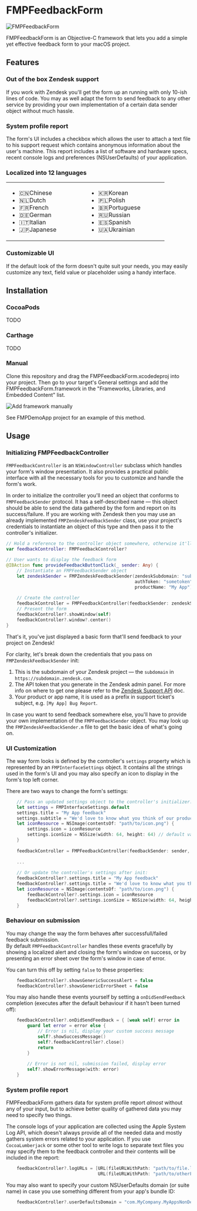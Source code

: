 # FMPFeedbackForm
![FMPFeedbackForm](/Screenshots/1.png)

FMPFeedbackForm is an Objective-C framework that lets you add a simple yet effective feedback form to your macOS project.

## Features

### Out of the box Zendesk support
If you work with Zendesk you'll get the form up an running with only 10-ish lines of code. You may as well adapt the form to 
send feedback to any other service by providing your own implementation of a certain data sender object without much hassle.

### System profile report
The form's UI includes a checkbox which allows the user to attach a text file to his support request 
which contains anonymous information about the user's machine. This report includes a list of software and hardware specs,
recent console logs and preferences (NSUserDefaults) of your application.

### Localized into 12 languages
<table>
<tr>
<td width="200">
<ul>
<li>🇨🇳Chinese</li>
<li>🇳🇱Dutch</li>
<li>🇫🇷French</li>
<li>🇩🇪German</li>
<li>🇮🇹Italian</li>
<li>🇯🇵Japanese</li>
</ul>
</td>
<td width="200">
<ul>
<li>🇰🇷Korean</li>
<li>🇵🇱Polish</li>
<li>🇧🇷Portuguese</li>
<li>🇷🇺Russian</li>
<li>🇪🇸Spanish</li>
<li>🇺🇦Ukrainian</li>
</ul>
</td>
</tr>
</table>

### Customizable UI
If the default look of the form doesn't quite suit your needs, you may easily customize any text, 
field value or placeholder using a handy interface.

## Installation

### CocoaPods
TODO

### Carthage
TODO

### Manual
Clone this repository and drag the FMPFeedbackForm.xcodedeproj into your project. 
Then go to your target's General settings and add the FMPFeedbackForm.framework 
in the "Frameworks, Libraries, and Embedded Content" list.

![Add framework manually](/Screenshots/2.png)

See FMPDemoApp project for an example of this method.

## Usage
### Initializing FMPFeedbackController
`FMPFeedbackController` is an `NSWindowController` subclass which handles your form's window presentation.
It also provides a practical public interface with all the necessary tools for you to customize and handle the form's work. 

In order to initialize the controller you'll need an object that conforms to `FMPFeedbackSender` protocol. 
It has a self-described name — this object should be able to send the data gathered by the form and report on its success/failure.
If you are working with Zendesk then you may use an already implemented `FMPZendeskFeedbackSender` class, use your project's 
credentials to instantiate an object of this type and then pass it to the controller's initializer.

```swift
// Hold a reference to the controller object somewhere, otherwise it'll get deallocated
var feedbackController: FMPFeedbackController?

// User wants to display the feedback form
@IBAction func provideFeedbackButtonClick(_ sender: Any) {
    // Instantiate an FMPFeedbackSender object
    let zendeskSender = FMPZendeskFeedbackSender(zendeskSubdomain: "subdomain", // (1)
                                                 authToken: "sometoken",        // (2)
                                                 productName: "My App")         // (3)
    
    // Create the controller
    feedbackController = FMPFeedbackController(feedbackSender: zendeskSender)
    // Present the form
    feedbackController?.showWindow(self)
    feedbackController?.window?.center()
}
```

That's it, you've just displayed a basic form that'll send feedback to your project on Zendesk!

For clarity, let's break down the credentials that you pass on `FMPZendeskFeedbackSender` init:
1) This is the subdomain of your Zendesk project — the `subdomain` in `https://subdomain.zendesk.com`.
2) The API token that you generate in the Zendesk admin panel. 
For more info on where to get one please refer to the [Zendesk Support API](https://developer.zendesk.com/rest_api/docs/support/introduction#api-token) doc.
3) Your product or app name, it is used as a prefix in support ticket's subject, e.g. `[My App] Bug Report`.

In case you want to send feedback somewhere else, you'll have to provide your own implementation of the `FMPFeedbackSender` object.
You may look up the `FMPZendeskFeedbackSender.m` file to get the basic idea of what's going on.

### UI Customization

The way form looks is defined by the controller's `settings` property which is represented by an `FMPInterfaceSettings` object.
It contains all the strings used in the form's UI and you may also specify an icon to display in the form's top left corner.

There are two ways to change the form's settings:

```swift
    // Pass an updated settings object to the controller's initializer:
    let settings = FMPInterfaceSettings.default
    settings.title = "My App feedback"
    settings.subtitle = "We'd love to know what you think of our product."
    let iconResource = NSImage(contentsOf: "path/to/icon.png") {
        settings.icon = iconResource
        settings.iconSize = NSSize(width: 64, height: 64) // default value
    }
    
    feedbackController = FMPFeedbackController(feedbackSender: sender, settings: settings)
    
    ...
    
    // Or update the controller's settings after init:
    feedbackController?.settings.title = "My App feedback"
    feedbackController?.settings.title = "We'd love to know what you think of our product."
    let iconResource = NSImage(contentsOf: "path/to/icon.png") {
        feedbackController?.settings.icon = iconResource
        feedbackController?.settings.iconSize = NSSize(width: 64, height: 64) // default value
    }
```

### Behaviour on submission

You may change the way the form behaves after successfull/failed feedback submission.  
By default `FMPFeedbackController` handles these events gracefully by showing a localized alert and closing the form's window on success,
or by presenting an error sheet over the form's window in case of error.

You can turn this off by setting `false` to these properties:
```swift
    feedbackController?.showsGenericSuccessAlert = false
    feedbackController?.showsGenericErrorSheet = false
```

You may also handle these events yourself by setting a `onDidSendFeedback` completion (executes after the default behaviour 
if it hasn't been turned off):
```swift
    feedbackController?.onDidSendFeedback = { [weak self] error in
        guard let error = error else {
            // Error is nil, display your custom success message
            self?.showSuccessMessage()
            self?.feedbackController?.close()
            return
        }
        
        // Error is not nil, submission failed, display error
        self?.showErrorMessage(with: error)
    }
```

### System profile report
FMPFeedbackForm gathers data for system profile report _almost_ without any of your input, but to achieve better quality 
of gathered data you may need to specify two things.

The console logs of your application are collected using the Apple System Log API, which doesn't always provide all of the
needed data and mostly gathers system errors related to your application. If you use `CocoaLumberjack` or some other tool
to write logs to separate text files you may specify them to the feedback controller and their contents will be included 
in the report:

```swift
    feedbackController?.logURLs = [URL(fileURLWithPath: "path/to/file.log"),
                                   URL(fileURLWithPath: "path/to/otherFile.txt")]
```

You may also want to specify your custom NSUserDefaults domain (or suite name) in case you use something different from your
app's bundle ID:

```swift
    feedbackController?.userDefaultsDomain = "com.MyCompany.MyAppsNonDefaultDomain"
```
